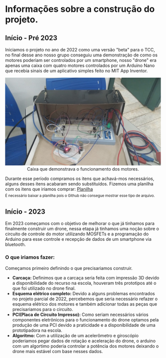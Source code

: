 # Informações sobre a construção do projeto.

## Início - Pré 2023 
Iniciamos o projeto no ano de 2022 como uma versão "beta" para o TCC, no final desse ano nosso grupo conseguiu uma demonstração de como os motores poderiam ser controlados por um smartphone, nosso "drone"
era apenas uma caixa com quatro motores controlados por um Arduino Nano que recebia sinais de um aplicativo simples feito no MIT App Inventor.

<p align="center">
  <img width="600" alt="caixa" src="Images/Projeto - 2022.jpg"><br/>
  Caixa que demonstrava o funcionamento dos motores.   
</p>

Durante esse período compramos os itens que achavá-mos necessários, alguns desses itens acabaram sendo substituídos. 
Fizemos uma planilha com os itens que iriamos comprar: [Planilha](https://github.com/JoseHBB/Zangao-Avarento/blob/main/Planilha%20com%20os%20pre%C3%A7os%202022.xlsx)<br/>
<sub/>É necessário baixar a planilha pois o Github não consegue mostrar esse tipo de arquivo.<sub/>

## Início - 2023
Em 2023 começamos com o objetivo de melhorar o que já tinhamos para finalmente construir um drone, nessa etapa já tinhamos uma noção sobre o circuito de controle do motor utilizando MOSFETs e a programação do Arduino para esse controle e recepção de dados de um smartphone via bluetooth. <br/> 

### O que iriamos fazer:

Começamos primeiro definindo o que precisariamos construir.
- **Carcaça:** Definimos que a carcaça seria feita com impressão 3D devido a disponibilidade do recurso na escola, houveram três prototipos até o que foi utilizado no drone final.
- **Esquema elétrico completo:** Devido a alguns problemas encontrados no projeto parcial de 2022, percebemos que seria necessário refazer o esquema elétrico dos motores e também adicionar todas as peças que precisariamos para o circuito. 
- **PCI(Placa de Circuito Impresso):** Como seriam necessários vários componentes eletrônicos para o funcionamento do drone optamos pela produção de uma PCI devido a praticidade e a disponibilidade de uma prototipadora na escola.
- **Algoritmo:** Com a utilização de um acelerômetro e giroscópio poderiamos pegar dados de rotação e aceleração do drone, o arduino com um algortimo poderia controlar a potência dos motores deixando o drone mais estável com base nesses dados.

